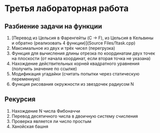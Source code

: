 # Третья лабораторная работа

## Разбиение задачи на функции

1. [Перевод из Цельсия в Фаренгейты (C -> F), из Цельсия в Кельвины и обратно (реализовать 4 функции)](Source Files/1task.cpp)  
2. Максимальное из двух и трёх чисел (перегрузка)  
3. Функция для вычисления длины отрезка по координатам двух точек на плоскости (от начала координат, если вторая точка не указана)
4. Нахождение действительных корней квадратного уравнения (получить значение по ссылке)
5. Модификация угадайки (считать попытки через статическую переменную)
6. Функция рисования окружности из звездочек радиусом N  

## Рекурсия

1. Нахождение N числа Фибоначчи
2. Перевод десятичного числа в двоичную систему счисления
3. Проверка является ли число простым
4. Ханойская башня
